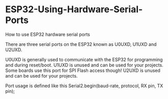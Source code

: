 # ESP32-Using-Hardware-Serial-Ports
How to use ESP32 hardware serial ports

There are three serial ports on the ESP32 known as U0UXD, U1UXD and U2UXD.

U0UXD is generally used to communicate with the ESP32 for programming and during reset/boot.
U1UXD is unused and can be used for your projects. Some boards use this port for SPI Flash access though!
U2UXD is unused and can be used for your projects.

Port usage is defined like this Serial2.begin(baud-rate, protocol, RX pin, TX pin);

